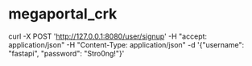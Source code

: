 # megaportal_crk

curl -X POST 'http://127.0.0.1:8080/user/signup' -H "accept: application/json" -H "Content-Type: application/json" -d '{"username": "fastapi", "password": "Stro0ng!"}'